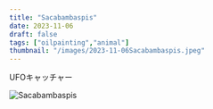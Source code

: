 ```yaml
---
title: "Sacabambaspis"
date: 2023-11-06
draft: false
tags: ["oilpainting","animal"]
thumbnail: "/images/2023-11-06Sacabambaspis.jpeg"
---
```


UFOキャッチャー

![Sacabambaspis](/images/2023-11-06Sacabambaspis.jpeg)